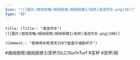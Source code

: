 ```yaml
---
Icon: "![[图片/游戏攻略/胡闹厨房/胡闹厨房2/奖杯/浸泡可乐.png|30]]"
Type: "铜"
---
```

```ad-common-bronze-trophy
title: (Title:: "浸泡可乐")
![[图片/游戏攻略/胡闹厨房/胡闹厨房2/奖杯/浸泡可乐.png|100]]

(Comment:: "使用喷水枪清洗150个脏盘子或脏杯子")
```

#胡闹厨房/胡闹厨房2/奖杯/DLC/SurfnTurf #奖杯 #奖杯/铜

